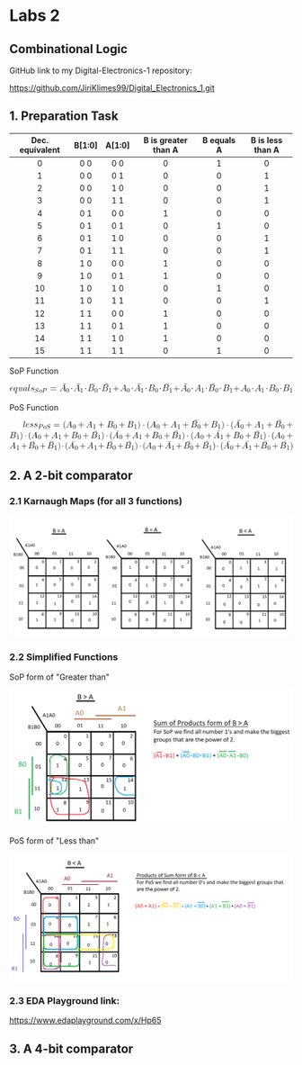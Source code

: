 # Labs 2
## Combinational Logic

GitHub link to my Digital-Electronics-1 repository:

https://github.com/JiriKlimes99/Digital_Electronics_1.git


## 1. Preparation Task

| **Dec. equivalent** | **B[1:0]** | **A[1:0]** | **B is greater than A** | **B equals A** | **B is less than A** |
| :-: | :-: | :-: | :-: | :-: | :-: |
| 0 | 0 0 | 0 0 | 0 | 1 | 0 |
| 1 | 0 0 | 0 1 | 0 | 0 | 1 |
| 2 | 0 0 | 1 0 | 0 | 0 | 1 |
| 3 | 0 0 | 1 1 | 0 | 0 | 1 |
| 4 | 0 1 | 0 0 | 1 | 0 | 0 |
| 5 | 0 1 | 0 1 | 0 | 1 | 0 |
| 6 | 0 1 | 1 0 | 0 | 0 | 1 |
| 7 | 0 1 | 1 1 | 0 | 0 | 1 |
| 8 | 1 0 | 0 0 | 1 | 0 | 0 |
| 9 | 1 0 | 0 1 | 1 | 0 | 0 |
| 10 | 1 0 | 1 0 | 0 | 1 | 0 |
| 11 | 1 0 | 1 1 | 0 | 0 | 1 |
| 12 | 1 1 | 0 0 | 1 | 0 | 0 |
| 13 | 1 1 | 0 1 | 1 | 0 | 0 |
| 14 | 1 1 | 1 0 | 1 | 0 | 0 |
| 15 | 1 1 | 1 1 | 0 | 1 | 0 |

SoP Function

![SOP Function](Images/SOP_Function.png)

PoS Function

![POS Function](Images/POS_Function.png)

## 2. A 2-bit comparator

### 2.1 Karnaugh Maps (for all 3 functions)

![K Maps](Images/K_Maps1.png)

### 2.2 Simplified Functions

SoP form of "Greater than"

![SoP Function](Images/SOP_BgreaterA.png)

PoS form of  "Less than"

![POS Function](Images/POS_BlesserA.png)

### 2.3 EDA Playground link:

https://www.edaplayground.com/x/Hp65

## 3. A 4-bit comparator